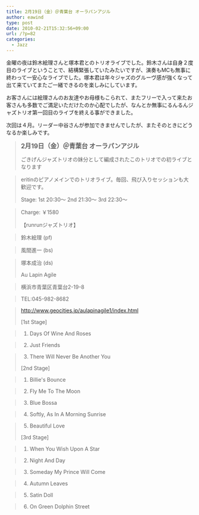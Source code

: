 ```yaml
---
title: 2月19日（金）＠青葉台 オーラパンアジル
author: eawind
type: post
date: 2010-02-21T15:32:56+09:00
url: /?p=82
categories:
  - Jazz
---
```

金曜の夜は鈴木絵理さんと塚本君とのトリオライブでした。鈴木さんは自身２度目のライブということで、結構緊張していたみたいですが、演奏もMCも無事に終わって一安心なライブでした。塚本君は年々ジャズのグルーヴ感が強くなって出て来ていてまたご一緒できるのを楽しみにしています。

お客さんには絵理さんのお友達やお母様もこられて、またフリーで入って来たお客さんも多数でご満足いただけたのか心配でしたが、なんとか無事にるんるんジャズトリオ第一回目のライブを終える事ができました。

次回は４月。リーダー中谷さんが参加できませんでしたが、またそのときにどうなるか楽しみです。

> **<big>2月19日（金）＠青葉台 オーラパンアジル</big>**
>
> ごきげんジャズトリオの妹分として編成されたこのトリオでの初ライブとなります

> eritinのピアノメインでのトリオライブ。毎回、飛び入りセッションも大歓迎です。
>
> Stage: 1st 20:30〜 2nd 21:30〜 3rd 22:30〜

> Charge: ￥1580
>
> 【runrunジャズトリオ】

> 鈴木絵理 (pf)

> 風間進一 (bs)

> 塚本成治 (ds)
>
> Au Lapin Agile

> 横浜市青葉区青葉台2-19-8

> TEL:045-982-8682

> http://www.geocities.jp/aulapinagile1/index.html
>
> [1st Stage]

> 1. Days Of Wine And Roses

> 2. Just Friends

> 3. There Will Never Be Another You
>
> [2nd Stage]

> 1. Billie's Bounce

> 2. Fly Me To The Moon

> 3. Blue Bossa

> 4. Softly, As In A Morning Sunrise

> 5. Beautiful Love
>
> [3rd Stage]

> 1. When You Wish Upon A Star

> 2. Night And Day

> 3. Someday My Prince Will Come

> 4. Autumn Leaves

> 5. Satin Doll

> 6. On Green Dolphin Street
